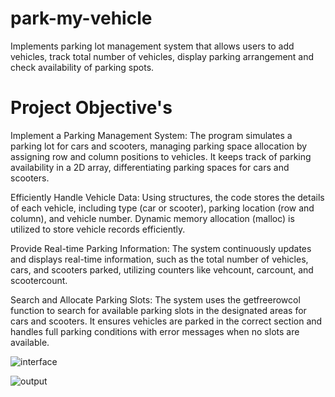 # park-my-vehicle

Implements parking lot management system that allows users to add vehicles, track total number of vehicles, display parking arrangement and check availability of parking spots.

# Project Objective's 

Implement a Parking Management System: The program simulates a parking lot for cars and scooters, managing parking space allocation by assigning row and column positions to vehicles. It keeps track of parking availability in a 2D array, differentiating parking spaces for cars and scooters.

Efficiently Handle Vehicle Data: Using structures, the code stores the details of each vehicle, including type (car or scooter), parking location (row and column), and vehicle number. Dynamic memory allocation (malloc) is utilized to store vehicle records efficiently.

Provide Real-time Parking Information: The system continuously updates and displays real-time information, such as the total number of vehicles, cars, and scooters parked, utilizing counters like vehcount, carcount, and scootercount.

Search and Allocate Parking Slots: The system uses the getfreerowcol function to search for available parking slots in the designated areas for cars and scooters. It ensures vehicles are parked in the correct section and handles full parking conditions with error messages when no slots are available.

![interface](https://github.com/user-attachments/assets/7cda7dad-8986-459f-86a2-16bb7ea2e2f7)

![output](https://github.com/user-attachments/assets/237402ce-ca5a-40dd-a7c1-3994c534d321)
